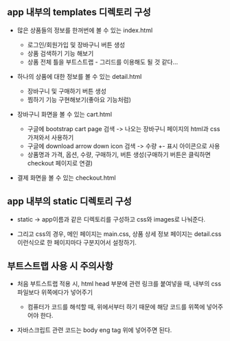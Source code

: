 ## app 내부의 templates 디렉토리 구성
- 많은 상품들의 정보를 한꺼번에 볼 수 있는 index.html
  - 로그인/회원가입 및 장바구니 버튼 생성 
  - 상품 검색하기 기능 해보기
  - 상품 전체 틀을 부트스트랩 - 그리드를 이용해도 될 것 같다...

- 하나의 상품에 대한 정보를 볼 수 있는 detail.html
  - 장바구니 및 구매하기 버튼 생성
  - 찜하기 기능 구현해보기(좋아요 기능처럼)

- 장바구니 화면을 볼 수 있는 cart.html
  - 구글에 bootstrap cart page 검색 -> 나오는 장바구니 페이지의 html과 css 가져와서 사용하기
  - 구글에 download arrow down icon 검색 -> 수량 +- 표시 아이콘으로 사용
  - 상품명과 가격, 옵션, 수량, 구매하기,  버튼 생성(구매하기 버튼은 클릭하면 checkout 페이지로 연결)

- 결제 화면을 볼 수 있는 checkout.html


## app 내부의 static 디렉토리 구성
- static -> app이름과 같은 디렉토리를 구성하고 css와 images로 나눠준다.

- 그리고 css의 경우, 메인 페이지는 main.css, 상품 상세 정보 페이지는 detail.css 이런식으로 한 페이지마다 구분지어서 설정하기.


## 부트스트랩 사용 시 주의사항
- 처음 부트스트랩 적용 시, html head 부분에 관련 링크를 붙여넣을 때, 내부의 css 파일보다 위쪽에다가 넣어주기
  - 컴퓨터가 코드를 해석할 때, 위에서부터 하기 때문에 해당 코드를 위쪽에 넣어주어야 한다.

- 자바스크립트 관련 코드는 body eng tag 위에 넣어주면 된다.
